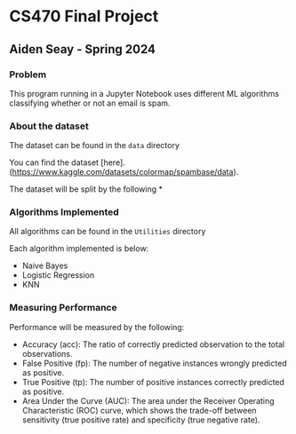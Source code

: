# CS470 Final Project
## Aiden Seay - Spring 2024

### Problem
This program running in a Jupyter Notebook uses different ML algorithms classifying whether or not an email is spam. 

### About the dataset
The dataset can be found in the `data` directory

You can find the dataset [here]. (https://www.kaggle.com/datasets/colormap/spambase/data).

The dataset will be split by the following
* 

### Algorithms Implemented
All algorithms can be found in the `Utilities` directory

Each algorithm implemented is below:
* Naive Bayes
* Logistic Regression
* KNN

### Measuring Performance
Performance will be measured by the following:

* Accuracy (acc): The ratio of correctly predicted observation to the total observations.
* False Positive (fp): The number of negative instances wrongly predicted as positive.
* True Positive (tp): The number of positive instances correctly predicted as positive.
* Area Under the Curve (AUC): The area under the Receiver Operating Characteristic (ROC) curve, which shows the trade-off between sensitivity (true positive rate) and specificity (true negative rate).